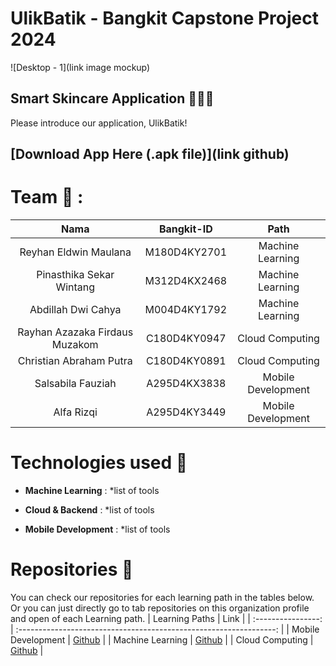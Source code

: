 # UlikBatik - Bangkit Capstone Project 2024
![Desktop - 1](link image mockup)

## Smart Skincare Application 💆‍♀️📱 <br>
Please introduce our application, UlikBatik! 

## [Download App Here (.apk file)](link github)

# Team 🤝 :
|          Nama         | Bangkit-ID |       Path       |
|:---------------------:|:----------:|:----------------:|
| Reyhan Eldwin Maulana |  M180D4KY2701  | Machine Learning |
|  Pinasthika Sekar Wintang |  M312D4KX2468  | Machine Learning |
|  Abdillah Dwi Cahya    |  M004D4KY1792  |  Machine Learning |
|   Rayhan Azazaka Firdaus Muzakom    |  C180D4KY0947  |  Cloud Computing |
|  Christian Abraham Putra  |  C180D4KY0891  |  Cloud Computing |
|    Salsabila Fauziah      |  A295D4KX3838  |      Mobile Development     |
|    Alfa Rizqi      |  A295D4KY3449  |      Mobile Development     |

# Technologies used 🔧 

- **Machine Learning** :
  *list of tools
  
- **Cloud & Backend** : 
   *list of tools

- **Mobile Development** :
    *list of tools

# Repositories 📁
You can check our repositories for each learning path in the tables below. Or you can just directly go to tab repositories on this organization profile and open of each Learning path.
|   Learning Paths   |                                Link                                |
| :----------------: | :----------------------------------------------------------------: |
| Mobile Development | [Github]()       |
|  Machine Learning  |  [Github]()       |
|   Cloud Computing  |   [Github]()    |
